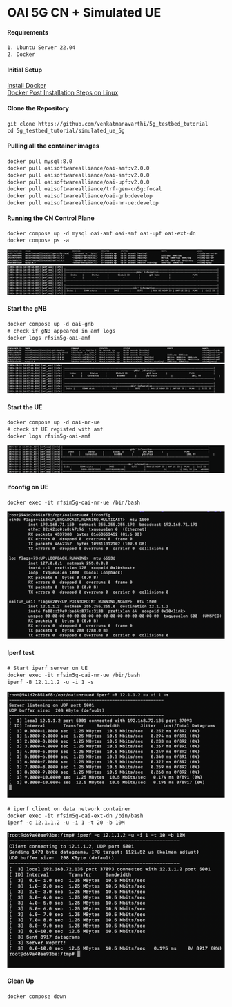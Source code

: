 # OAI 5G CN + Simulated UE

#### Requirements
    1. Ubuntu Server 22.04
    2. Docker

#### Initial Setup 
<a href="https://docs.docker.com/engine/install/ubuntu/">Install Docker</a><br>
<a href="https://docs.docker.com/engine/install/linux-postinstall/">Docker Post Installation Steps on Linux</a>

#### Clone the Repository
    git clone https://github.com/venkatmanavarthi/5g_testbed_tutorial
    cd 5g_testbed_tutorial/simulated_ue_5g

#### Pulling all the container images
    docker pull mysql:8.0
    docker pull oaisoftwarealliance/oai-amf:v2.0.0
    docker pull oaisoftwarealliance/oai-smf:v2.0.0
    docker pull oaisoftwarealliance/oai-upf:v2.0.0
    docker pull oaisoftwarealliance/trf-gen-cn5g:focal
    docker pull oaisoftwarealliance/oai-gnb:develop
    docker pull oaisoftwarealliance/oai-nr-ue:develop

#### Running the CN Control Plane
    docker compose up -d mysql oai-amf oai-smf oai-upf oai-ext-dn
    docker compose ps -a
![](./images%20/2.png)
![](./images%20/4.png)

#### Start the gNB
    docker compose up -d oai-gnb
    # check if gNB appeared in amf logs
    docker logs rfsim5g-oai-amf
![](./images%20/3.png)
![](./images%20/5.png)


#### Start the UE
    docker compose up -d oai-nr-ue
    # check if UE registed with amf
    docker logs rfsim5g-oai-amf
![](./images%20/6.png)

#### ifconfig on UE
    docker exec -it rfsim5g-oai-nr-ue /bin/bash
![](./images%20/7.png)

#### Iperf test
```
# Start iperf server on UE
docker exec -it rfsim5g-oai-nr-ue /bin/bash
iperf -B 12.1.1.2 -u -i 1 -s
```
![](./images%20/ue.png)
```
# iperf client on data network container
docker exec -it rfsim5g-oai-ext-dn /bin/bash
iperf -c 12.1.1.2 -u -i 1 -t 20 -b 10M
```
![](./images%20/dn.png)


#### Clean Up
    docker compose down
